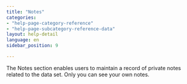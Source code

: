 ```yaml
---
title: "Notes"
categories:
- "help-page-category-reference"
- "help-page-subcategory-reference-data"
layout: help-detail
language: en
sidebar_position: 9

---
```


The Notes section enables users to maintain a record of private notes related to the data set. Only you can see your own notes.
